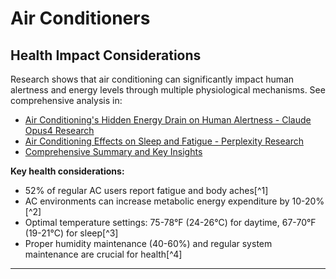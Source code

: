 # Air Conditioners

## Health Impact Considerations

Research shows that air conditioning can significantly impact human alertness and energy levels through multiple physiological mechanisms. See comprehensive analysis in:

- [Air Conditioning's Hidden Energy Drain on Human Alertness - Claude Opus4 Research][claude-research]
- [Air Conditioning Effects on Sleep and Fatigue - Perplexity Research][perplexity-research]
- [Comprehensive Summary and Key Insights][tldr-summary]

**Key health considerations:**

- 52% of regular AC users report fatigue and body aches[^1]
- AC environments can increase metabolic energy expenditure by 10-20%[^2]
- Optimal temperature settings: 75-78°F (24-26°C) for daytime, 67-70°F (19-21°C) for sleep[^3]
- Proper humidity maintenance (40-60%) and regular system maintenance are crucial for health[^4]

---

[claude-research]: ./2025-Air-conditioning-s-hidden-energy-drain-on-human-alertness.Claude-Opus4.DeepResearch.md
[perplexity-research]: ./2025-Air-conditioning-s-hidden-energy-drain-on-human-alertness.Perpleity.DeepResearch.md
[tldr-summary]: ./2025-Air-conditioning-s-hidden-energy-drain-on-human-alertness.tldr.md